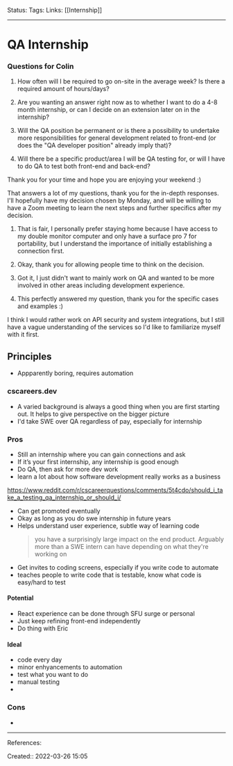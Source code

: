 Status: 
Tags: 
Links: [[Internship]]
___

# QA Internship
### Questions for Colin


1. How often will I be required to go on-site in the average week? Is there a required amount of hours/days?

2. Are you wanting an answer right now as to whether I want to do a 4-8 month internship, or can I decide on an extension later on in the internship?

3. Will the QA position be permanent or is there a possibility to undertake more responsibilities for general development related to front-end (or does the "QA developer position" already imply that)?

4. Will there be a specific product/area I will be QA testing for, or will I have to do QA to test both front-end and back-end?

Thank you for your time and hope you are enjoying your weekend :)

That answers a lot of my questions, thank you for the in-depth responses. I'll hopefully have my decision chosen by Monday, and will be willing to have a Zoom meeting to learn the next steps and further specifics after my decision.

1. That is fair, I personally prefer staying home because I have access to my double monitor computer and only have a surface pro 7 for portability, but I understand the importance of initially establishing a connection first.

2. Okay, thank you for allowing people time to think on the decision.

3. Got it, I just didn't want to mainly work on QA and wanted to be more involved in other areas including development experience.

4. This perfectly answered my question, thank you for the specific cases and examples :)

I think I would rather work on API security and system integrations, but I still have a vague understanding of the services so I'd like to familiarize myself with it first.

## Principles
- Appparently boring, requires automation
### cscareers.dev
- A varied background is always a good thing when you are first starting out. It helps to give perspective on the bigger picture
- I'd take SWE over QA regardless of pay, especially for internship
### Pros
- Still an internship where you can gain connections and ask
- If it’s your first internship, any internship is good enough
- Do QA, then ask for more dev work
- learn a lot about how software development really works as a business

https://www.reddit.com/r/cscareerquestions/comments/5t4cdo/should_i_take_a_testing_qa_internship_or_should_i/
- Can get promoted eventually
- Okay as long as you do swe internship in future years
- Helps understand user experience, subtle way of learning code
	> you have a surprisingly large impact on the end product. Arguably more than a SWE intern can have depending on what they're working on
- Get invites to coding screens, especially if you write code to automate
-  teaches people to write code that is testable, know what code is easy/hard to test
#### Potential
- React experience can be done through SFU surge or personal
- Just keep refining front-end independently
- Do thing with Eric
#### Ideal
- code every day
- minor enhyancements to automation
- test what you want to do
- manual testing
- 
### Cons
- 
___
References:

Created:: 2022-03-26 15:05
